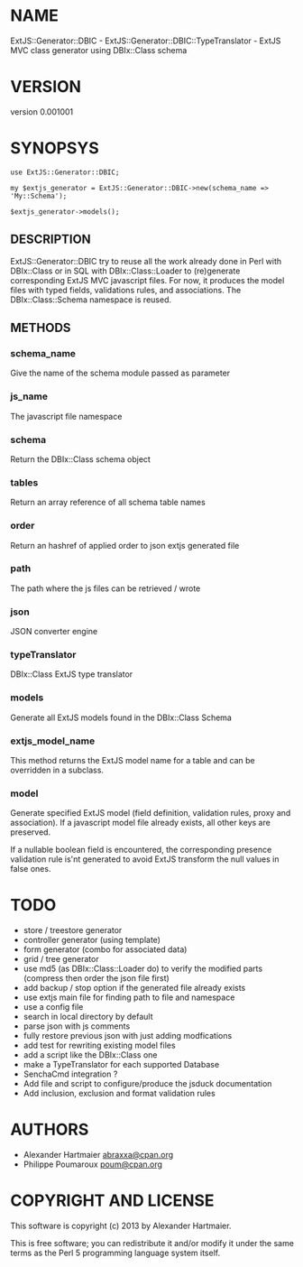 # NAME

ExtJS::Generator::DBIC - ExtJS::Generator::DBIC::TypeTranslator - ExtJS MVC class generator using DBIx::Class schema

# VERSION

version 0.001001

# SYNOPSYS

    use ExtJS::Generator::DBIC;

    my $extjs_generator = ExtJS::Generator::DBIC->new(schema_name => 'My::Schema');

    $extjs_generator->models();

## DESCRIPTION

ExtJS::Generator::DBIC try to reuse all the work already done in Perl with DBIx::Class or in SQL with DBIx::Class::Loader 
to (re)generate corresponding ExtJS MVC javascript files. For now, it produces the model files with typed fields, validations rules,
and associations. The DBIx::Class::Schema namespace is reused.

## METHODS

### schema\_name

Give the name of the schema module passed as parameter

### js\_name

The javascript file namespace

### schema

Return the DBIx::Class schema object

### tables

Return an array reference of all schema table names

### order

Return an hashref of applied order to json extjs generated file

### path

The path where the js files can be retrieved / wrote

### json

JSON converter engine

### typeTranslator

DBIx::Class ExtJS type translator

### models

Generate all ExtJS models found in the DBIx::Class Schema

### extjs\_model\_name

This method returns the ExtJS model name for a table and can be overridden
in a subclass.

### model

Generate specified ExtJS model (field definition, validation rules, proxy and association). 
If a javascript model file already exists, all other keys are preserved.

If a nullable boolean field is encountered, the corresponding presence validation rule is'nt
generated to avoid ExtJS transform the null values in false ones.

# TODO

- store / treestore generator
- controller generator (using template)
- form generator (combo for associated data)
- grid / tree generator
- use md5 (as DBIx::Class::Loader do) to verify the modified parts (compress then order the json file first)
- add backup / stop option if the generated file already exists
- use extjs main file for finding path to file and namespace
- use a config file
- search in local directory by default
- parse json with js comments
- fully restore previous json with just adding modfications
- add test for rewriting existing model files 
- add a script like the DBIx::Class one
- make a TypeTranslator for each supported Database
- SenchaCmd integration ?
- Add file and script to configure/produce the jsduck documentation
- Add inclusion, exclusion and format validation rules

# AUTHORS

- Alexander Hartmaier <abraxxa@cpan.org>
- Philippe Poumaroux  <poum@cpan.org>

# COPYRIGHT AND LICENSE

This software is copyright (c) 2013 by Alexander Hartmaier.

This is free software; you can redistribute it and/or modify it under
the same terms as the Perl 5 programming language system itself.
